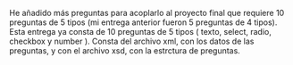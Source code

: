 He añadido más preguntas para acoplarlo al proyecto final que requiere 
10 preguntas de 5 tipos (mi entrega anterior fueron 5 preguntas de 4 tipos).
Esta entrega ya consta de 10 preguntas de 5 tipos ( texto, select, radio, checkbox y number ).
Consta del archivo xml, con los datos de las preguntas, y con el archivo xsd, con la estrctura de preguntas.
